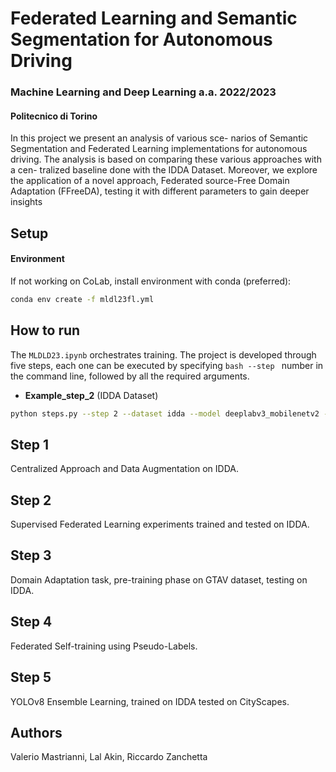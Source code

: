 # Federated Learning and Semantic Segmentation for Autonomous Driving
### Machine Learning and Deep Learning a.a. 2022/2023
#### Politecnico di Torino

In this project we present an analysis of various sce-
narios of Semantic Segmentation and Federated Learning
implementations for autonomous driving. The analysis is
based on comparing these various approaches with a cen-
tralized baseline done with the IDDA Dataset. Moreover,
we explore the application of a novel approach, Federated
source-Free Domain Adaptation (FFreeDA), testing it with
different parameters to gain deeper insights

## Setup
#### Environment
If not working on CoLab, install environment with conda (preferred): 
```bash 
conda env create -f mldl23fl.yml
```

## How to run
The ```MLDLD23.ipynb``` orchestrates training. The project is developed through five steps, each one can be executed by specifying ```bash --step ``` number in the command line, followed by all the required arguments. 

- **Example_step_2** (IDDA Dataset)
```bash
python steps.py --step 2 --dataset idda --model deeplabv3_mobilenetv2 --num_rounds 200 --num_epochs 2 --clients_per_round 8  
```
## Step 1
Centralized Approach and Data Augmentation on IDDA.

## Step 2
Supervised Federated Learning experiments trained and tested on IDDA.

## Step 3
Domain Adaptation task, pre-training phase on GTAV dataset, testing on IDDA.

## Step 4
Federated Self-training using Pseudo-Labels.

## Step 5
YOLOv8 Ensemble Learning, trained on IDDA tested on CityScapes.

## Authors
Valerio Mastrianni, Lal Akin, Riccardo Zanchetta
